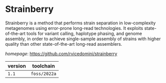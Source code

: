 # Strainberry

Strainberry is a method that performs strain separation in low-complexity metagenomes using error-prone long-read technologies. It exploits state-of-the-art tools for variant calling, haplotype phasing, and genome assembly, in order to achieve single-sample assembly of strains with higher quality than other state-of-the-art long-read assemblers.

*homepage*: <https://github.com/rvicedomini/strainberry>

version | toolchain
--------|----------
``1.1`` | ``foss/2022a``
